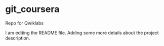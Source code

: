 # git_coursera
Repo for Qwiklabs

I am editing the README file. Adding some more details about the project description.

